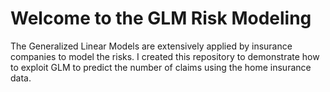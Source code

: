 # Welcome to the GLM Risk Modeling

The Generalized Linear Models are extensively applied by insurance companies to model the risks. I created this repository to demonstrate how to exploit GLM to predict the number of claims using the home insurance data.

